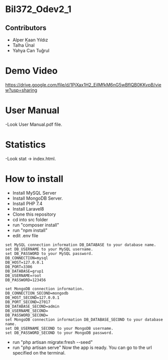# Bil372_Odev2_1

Contributors
-
- Alper Kaan Yıldız
- Talha Ünal
- Yahya Can Tuğrul

# Demo Video
https://drive.google.com/file/d/1PjXax1H2_EilMfkM6nG5wBfIQB0KKvpB/view?usp=sharing

# User Manual
-Look User Manual.pdf file.

# Statistics
-Look stat -> index.html.

# How to install
- Install MySQL Server
- Install MongoDB Server.
- Install PHP 7.4
- Install Laravel8
- Clone this repository
- cd into src folder
- run "composer install"
- run "npm install"
- edit .env file
```
set MySQL connection information DB_DATABASE to your database name.
set DB_USERNAME to your MySQL username.
set DB_PASSWORD to your MySQL password.
DB_CONNECTION=mysql
DB_HOST=127.0.0.1
DB_PORT=3306
DB_DATABASE=grup1
DB_USERNAME=root
DB_PASSWORD=123456
```
```
set MongoDB connection information.
DB_CONNECTION_SECOND=mongodb
DB_HOST_SECOND=127.0.0.1
DB_PORT_SECOND=27017
DB_DATABASE_SECOND=admin
DB_USERNAME_SECOND=
DB_PASSWORD_SECOND=
set MongoDB connection information DB_DATABASE_SECOND to your database name.
set DB_USERNAME_SECOND to your MongoDB username.
set DB_PASSWORD_SECOND to your MongoDB password.
```
- run "php artisan migrate:fresh --seed"
- run "php artisan serve"
Now the app is ready. You can go to the url specified on the terminal.

